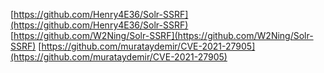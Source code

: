 [https://github.com/Henry4E36/Solr-SSRF](https://github.com/Henry4E36/Solr-SSRF)
[https://github.com/W2Ning/Solr-SSRF](https://github.com/W2Ning/Solr-SSRF)
[https://github.com/murataydemir/CVE-2021-27905](https://github.com/murataydemir/CVE-2021-27905)
